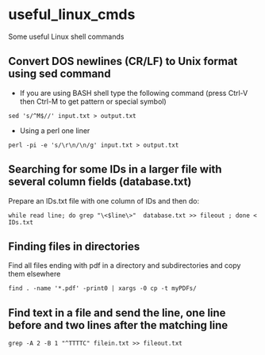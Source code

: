 # useful_linux_cmds
Some useful Linux shell commands

## Convert DOS newlines (CR/LF) to Unix format using sed command

- If you are using BASH shell type the following command (press Ctrl-V then Ctrl-M to get pattern or special symbol)

`sed 's/^M$//' input.txt > output.txt`

- Using a perl one liner

`perl -pi -e 's/\r\n/\n/g' input.txt > output.txt`

## Searching for some IDs in a larger file with several column fields (database.txt)
Prepare an IDs.txt file with one column of IDs and then do:

`while read line; do grep "\<$line\>"  database.txt >> fileout ; done < IDs.txt`

## Finding files in directories
Find all files ending with pdf  in a directory and subdirectories and copy them elsewhere

`find . -name '*.pdf' -print0 | xargs -0 cp -t myPDFs/`

## Find text in a file and send the line, one line before and two lines after the matching line

`grep -A 2 -B 1 "^TTTTC" filein.txt >> fileout.txt`

